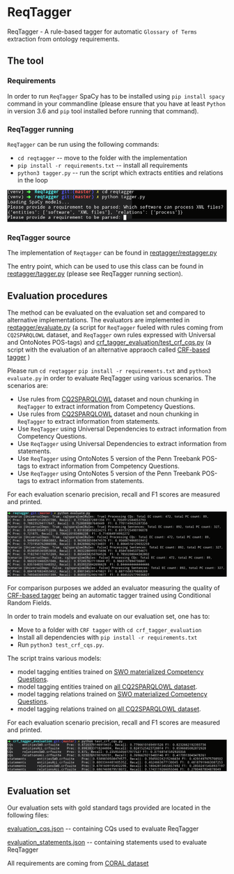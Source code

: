 # ReqTagger
ReqTagger - A rule-based tagger for automatic `Glossary of Terms` extraction from ontology requirements.

## The tool

### Requirements

In order to run `ReqTagger` SpaCy has to be installed using `pip install spacy` command in your commandline (please ensure that you have at least `Python` in version 3.6 and `pip` tool installed before running that command).


### ReqTagger running
`ReqTagger` can be run using the following commands:

- `cd reqtagger` -- move to the folder with the implementation
- `pip install -r requirements.txt` -- install all requirements
- `python3 tagger.py` -- run the script which extracts entities and relations in the loop

![alt text](example.png "Example run")

### ReqTagger source
The implementation of `Reqtagger` can be found in [reqtagger/reqtagger.py](reqtagger/reqtagger.py)

The entry point, which can be used to use this class can be found in [reqtagger/tagger.py](reqtagger/tagger.py) (please see ReqTagger running section).


## Evaluation procedures

The method can be evaluated on the evaluation set and compared to alternative implementations. The evaluators are implemented in [reqtagger/evaluate.py](reqtagger/evaluate.py) (a script for `ReqTagger` fueled with rules coming from `CQ2SPARQLOWL` dataset, and `ReqTagger` own rules expressed with Universal and OntoNotes POS-tags) and [crf_tagger_evaluation/test_crf_cqs.py](crf_tagger_evaluation/test_crf_cqs.py) (a script with the evaluation of an alternative appraoch called [CRF-based tagger](https://github.com/dwisniewski/CRFBasedGlossaryOfTermsExtraction) )

Please run `cd reqtagger` `pip install -r requirements.txt` and `python3 evaluate.py` in order to evaluate ReqTagger using various scenarios. The scenarios are:
- Use rules from [CQ2SPARQLOWL](https://github.com/CQ2SPARQLOWL/Dataset) dataset and noun chunking in `ReqTagger` to extract information from Competency Questions.
- Use rules from [CQ2SPARQLOWL](https://github.com/CQ2SPARQLOWL/Dataset) dataset and noun chunking in `ReqTagger` to extract information from statements.
- Use `ReqTagger` using Universal Dependencies to extract information from Competency Questions.
- Use `ReqTagger` using Universal Dependencies to extract information from statements.
- Use `ReqTagger` using OntoNotes 5 version of the Penn Treebank POS-tags to extract information from Competency Questions.
- Use `ReqTagger` using OntoNotes 5 version of the Penn Treebank POS-tags to extract information from statements.

For each evaluation scenario precision, recall and F1 scores are measured and printed.

![alt text](eval_reqtagger.png "Evaluation ReqTagger")


For comparison purposes we added an evaluator measuring the quality of [CRF-based tagger](https://github.com/dwisniewski/CRFBasedGlossaryOfTermsExtraction) being an automatic tagger trained using Conditional Random Fields.

In order to train models and evaluate on our evaluation set, one has to:

- Move to a folder with `CRF tagger` with `cd crf_tagger_evaluation`
- Install all dependencies with `pip install -r requirements.txt`
- Run `python3 test_crf_cqs.py`. 

The script trains various models:
- model tagging entities trained on [SWO materialized Competency Questions](crf_tagger_evaluation/data/train.conll).
- model tagging entities trained on [all CQ2SPARQLOWL dataset](crf_tagger_evaluation/data/merged.conll).
- model tagging relations trained on [SWO materialized Competency Questions](crf_tagger_evaluation/data/train.conll).
- model tagging relations trained on [all CQ2SPARQLOWL dataset](crf_tagger_evaluation/data/merged.conll).

For each evaluation scenario precision, recall and F1 scores are measured and printed.


![alt text](eval_crf.png "Evaluation CRF-based tagger")

## Evaluation set
Our evaluation sets with gold standard tags provided are located in the following files:

[evaluation_cqs.json](evaluation_cqs.json) -- containing CQs used to evaluate ReqTagger

[evaluation_statements.json](evaluation_statements.json) -- containing statements used to evaluate ReqTagger


All requirements are coming from [CORAL dataset](https://coralcorpus.linkeddata.es/)
